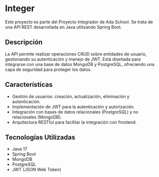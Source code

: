 # Integer

Este proyecto es parte del Proyecto Integrador de Ada School. Se trata de una API REST desarrollada en Java utilizando Spring Boot.

## Descripción

La API permite realizar operaciones CRUD sobre entidades de usuario, gestionando su autenticación y manejo de JWT. Está diseñada para integrarse con una base de datos MongoDB y PostgreSQL, ofreciendo una capa de seguridad para proteger los datos.

## Características

- Gestión de usuarios: creación, actualización, eliminación y autenticación.
- Implementación de JWT para la autenticación y autorización.
- Integración con bases de datos relacionales (PostgreSQL) y no relacionales (MongoDB).
- Arquitectura RESTful para facilitar la integración con frontend.

## Tecnologías Utilizadas

- Java 17
- Spring Boot
- MongoDB
- PostgreSQL
- JWT (JSON Web Token)
